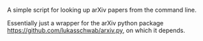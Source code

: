 A simple script for looking up arXiv papers from the command line.

Essentially just a wrapper for the arXiv python package https://github.com/lukasschwab/arxiv.py, on which it depends.
